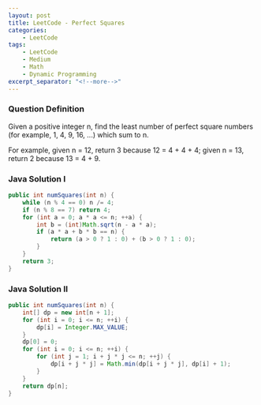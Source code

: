 ```yaml
---
layout: post
title: LeetCode - Perfect Squares
categories:
    - LeetCode
tags:
    - LeetCode
    - Medium
    - Math
    - Dynamic Programming
excerpt_separator: "<!--more-->"
---
```


### Question Definition

Given a positive integer n, find the least number of perfect square numbers (for example, 1, 4, 9, 16, ...) which sum to n.
<!--more-->

For example, given n = 12, return 3 because 12 = 4 + 4 + 4; given n = 13, return 2 because 13 = 4 + 9.

### Java Solution I
```java
public int numSquares(int n) {
    while (n % 4 == 0) n /= 4;
    if (n % 8 == 7) return 4;
    for (int a = 0; a * a <= n; ++a) {
        int b = (int)Math.sqrt(n - a * a);
        if (a * a + b * b == n) {
            return (a > 0 ? 1 : 0) + (b > 0 ? 1 : 0);
        }
    }
    return 3;
}
```

### Java Solution II
```java
public int numSquares(int n) {
    int[] dp = new int[n + 1];
    for (int i = 0; i <= n; ++i) {
        dp[i] = Integer.MAX_VALUE;
    }
    dp[0] = 0;
    for (int i = 0; i <= n; ++i) {
        for (int j = 1; i + j * j <= n; ++j) {
            dp[i + j * j] = Math.min(dp[i + j * j], dp[i] + 1);
        }
    }
    return dp[n];
}
```